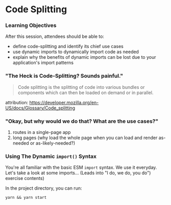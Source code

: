 # Code Splitting

### Learning Objectives

After this session, attendees should be able to:
* define code-splitting and identify its chief use cases
* use dynamic imports to dynamically import code as needed
* explain why the benefits of dynamic imports can be lost due to your application's import patterns

### "The Heck is Code-Splitting? Sounds painful."

> Code splitting is the splitting of code into various bundles or components which can then be loaded on demand or in parallel.

attribution: https://developer.mozilla.org/en-US/docs/Glossary/Code_splitting

### "Okay, but why would we do that? What are the use cases?"

1. routes in a single-page app
1. long pages (why load the whole page when you can load and render as-needed or as-likely-needed?)

### Using The Dynamic `import()` Syntax

You're all familiar with the basic ESM `import` syntax. We use it everyday. Let's take a look at some imports... (Leads into "I do, we do, you do") exercise contents)

In the project directory, you can run:

`yarn && yarn start`
